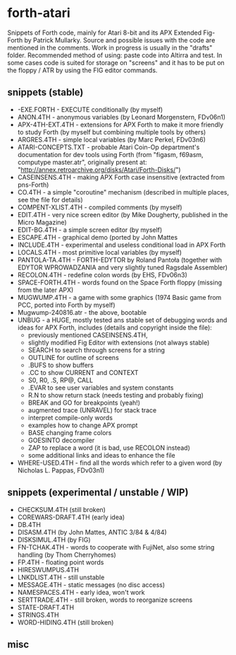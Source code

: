 # forth-atari

Snippets of Forth code, mainly for Atari 8-bit and its APX Extended Fig-Forth by Patrick Mullarky. Source and possible issues with the code are mentioned in the comments. Work in progress is usually in the "drafts" folder. Recommended method of using: paste code into Altirra and test. In some cases code is suited for storage on "screens" and it has to be put on the floppy / ATR by using the FIG editor commands.

## snippets (stable)

* -EXE.FORTH - EXECUTE conditionally (by myself)
* ANON.4TH - anonymous variables (by Leonard Morgenstern, FDv06n1)
* APX-4TH-EXT.4TH - extensions for APX Forth to make it more friendly to study Forth (by myself but combining multiple tools by others)
* ARGRES.4TH - simple local variables (by Marc Perkel, FDv03n6)
* ATARI-CONCEPTS.TXT - probable Atari Coin-Op department's documentation for dev tools using Forth (from "figasm, f69asm, computype master.atr", originally present at: "http://annex.retroarchive.org/disks/Atari/Forth-Disks/")
* CASEINSENS.4TH - making APX Forth case insensitive (extracted from pns-Forth)
* CO.4TH - a simple "coroutine" mechanism (described in multiple places, see the file for details)
* COMPENT-XLIST.4TH - compiled comments (by myself)
* EDIT.4TH - very nice screen editor (by Mike Dougherty, published in the Micro Magazine)
* EDIT-BG.4TH - a simple screen editor (by myself)
* ESCAPE.4TH - graphical demo (ported by John Mattes
* INCLUDE.4TH - experimental and useless conditional load in APX Forth
* LOCALS.4TH - most primitive local variables (by myself)
* PANTOLA-TA.4TH - FORTH-EDYTOR by Roland Pantoła (together with EDYTOR WPROWADZANIA and very slightly tuned Ragsdale Assembler)
* RECOLON.4TH - redefine colon words (by EHS, FDv06n3)
* SPACE-FORTH.4TH - words found on the Space Forth floppy (missing from the later APX)
* MUGWUMP.4TH - a game with some graphics (1974 Basic game from PCC, ported into Forth by myself)
* Mugwump-240816.atr - the above, bootable
* UNBUG - a HUGE, mostly tested ans stable set of debugging words and ideas for APX Forth, includes (details and copyright inside the file):
  - previously mentioned CASEINSENS.4TH,
  - slightly modified Fig Editor with extensions (not always stable)
  - SEARCH to search through screens for a string
  - OUTLINE for outline of screens
  - .BUFS to show buffers
  - .CC to show CURRENT and CONTEXT
  - S0, R0, .S, RP@, CALL
  - .EVAR to see user variables and system constants
  - R.N to show return stack (needs testing and probably fixing)
  - BREAK and GO for breakpoints (yeah!)
  - augmented trace (UNRAVEL) for stack trace
  - interpret compile-only words
  - examples how to change APX prompt
  - BASE changing frame colors
  - GOESINTO decompiler
  - ZAP to replace a word (it is bad, use RECOLON instead)
  - some additional links and ideas to enhance the file
* WHERE-USED.4TH - find all the words which refer to a given word (by Nicholas L. Pappas, FDv03n1)

## snippets (experimental / unstable / WIP)

* CHECKSUM.4TH (still broken)
* COREWARS-DRAFT.4TH (early idea)
* DB.4TH
* DISASM.4TH (by John Mattes, ANTIC 3/84 & 4/84)
* DISKSIMUL.4TH (by FIG)
* FN-TCHAK.4TH - words to cooperate with FujiNet, also some string handling (by Thom Cherryhomes)
* FP.4TH - floating point words
* HIRESWUMPUS.4TH
* LNKDLIST.4TH - still unstable
* MESSAGE.4TH - static messages (no disc access)
* NAMESPACES.4TH - early idea, won't work
* SERTTRADE.4TH - still broken, words to reorganize screens
* STATE-DRAFT.4TH
* STRINGS.4TH
* WORD-HIDING.4TH (still broken)
 
## misc



